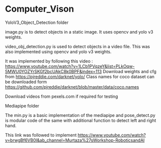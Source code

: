 # Computer_Vison

YoloV3_Object_Detection folder

image.py is to detect objects in a static image. It uses opencv and  yolo v3 weights.

video_obj_detection.py is used to detect objects in a video file. This was also implemented using opencv and  yolo v3 weights.

It was implemented by following this video : https://www.youtube.com/watch?v=1LCb1PVqzeY&list=PLkOqw-5MWU0YOZYrSKGf2bcUAkC8k0BPF&index=113 
Download weights and cfg from  https://pjreddie.com/darknet/yolo/
Class names for coco dataset can be downloaded form https://github.com/pjreddie/darknet/blob/master/data/coco.names

Download videos from pexels.com if required for testing


Mediapipe folder

The min.py is a basic implementation of the mediapipe and pose_detect.py is modular code of the same with additional function to detect left and right hand.

This link was followed to implement https://www.youtube.com/watch?v=brwgBf6VB0I&ab_channel=Murtaza%27sWorkshop-RoboticsandAI 
